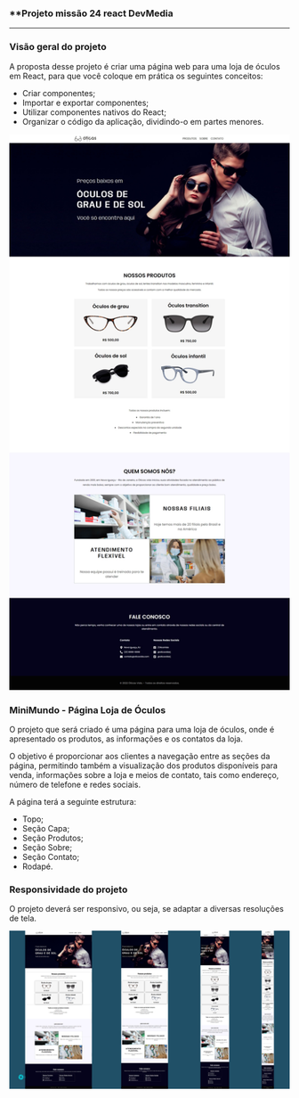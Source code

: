 ### **Projeto missão 24 react DevMedia
----------------

### **Visão geral do projeto**

A proposta desse projeto é criar uma página web para uma loja de óculos em React, para que você coloque em prática os seguintes conceitos:

- Criar componentes;
- Importar e exportar componentes;
- Utilizar componentes nativos do React;
- Organizar o código da aplicação, dividindo-o em partes menores.

![fig1.jpg](public/img_readme/fig1.jpg)

### **MiniMundo - Página Loja de Óculos**

O projeto que será criado é uma página para uma loja de óculos, onde é apresentado os produtos, as informações e os contatos da loja.

O objetivo é proporcionar aos clientes a navegação entre as seções da página, permitindo também a visualização dos produtos disponíveis para venda, informações sobre a loja e meios de contato, tais como endereço, número de telefone e redes sociais.

A página terá a seguinte estrutura:

- Topo;
- Seção Capa;
- Seção Produtos;
- Seção Sobre;
- Seção Contato;
- Rodapé.

### Responsividade do projeto

O projeto deverá ser responsivo, ou seja, se adaptar a diversas resoluções de tela.

![fig11.png](public/img_readme/fig11.png)
